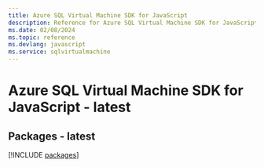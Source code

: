 ```yaml
---
title: Azure SQL Virtual Machine SDK for JavaScript
description: Reference for Azure SQL Virtual Machine SDK for JavaScript
ms.date: 02/08/2024
ms.topic: reference
ms.devlang: javascript
ms.service: sqlvirtualmachine
---
```

# Azure SQL Virtual Machine SDK for JavaScript - latest
## Packages - latest
[!INCLUDE [packages](sql-virtual-machine-index.md)]